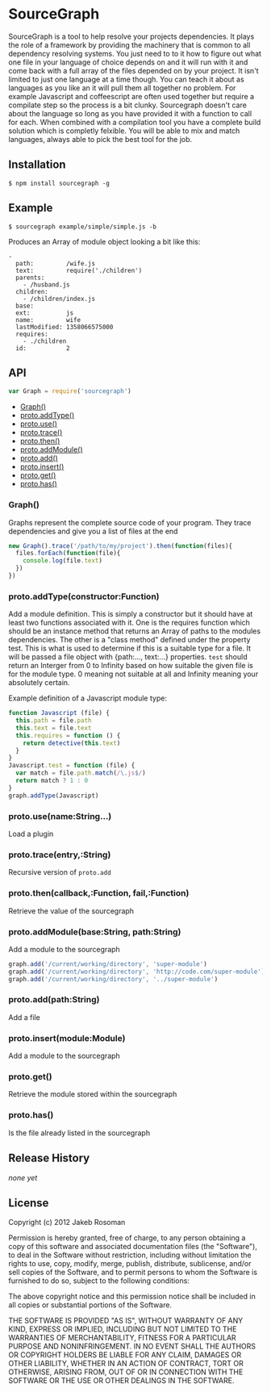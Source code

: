 
# SourceGraph

SourceGraph is a tool to help resolve your projects dependencies. It plays the role of a framework by providing the machinery that is common to all dependency resolving systems. You just need to to it how to figure out what one file in your language of choice depends on and it will run with it and come back with a full array of the files depended on by your project. It isn't limited to just one language at a time though. You can teach it about as languages as you like an it will pull them all together no problem. For example Javascript and coffeescript are often used together but require a compilate step so the process is a bit clunky. Sourcegraph doesn't care about the language so long as you have provided it with a function to call for each. When combined with a compilation tool you have a complete build solution which is completly felxible. You will be able to mix and match languages, always able to pick the best tool for the job.

## Installation

    $ npm install sourcegraph -g

## Example

    $ sourcegraph example/simple/simple.js -b

Produces an Array of module object looking a bit like this:

    - 
      path:         /wife.js
      text:         require('./children')
      parents: 
        - /husband.js
      children: 
        - /children/index.js
      base:         
      ext:          js
      name:         wife
      lastModified: 1358066575000
      requires: 
        - ./children
      id:           2

## API

```javascript
var Graph = require('sourcegraph')
```
  - [Graph()](#graph)
  - [proto.addType()](#protoaddtypeconstructorfunction)
  - [proto.use()](#protousenamestring)
  - [proto.trace()](#prototraceentrystring)
  - [proto.then()](#protothencallbackfunctionfailfunction)
  - [proto.addModule()](#protoaddmodulebasestringpathstring)
  - [proto.add()](#protoaddpathstring)
  - [proto.insert()](#protoinsertmodulemodule)
  - [proto.get()](#protoget)
  - [proto.has()](#protohas)

### Graph()

  Graphs represent the complete source code of your program.
  They trace dependencies and give you a list of files at the end
  
```js
new Graph().trace('/path/to/my/project').then(function(files){
  files.forEach(function(file){
    console.log(file.text)
  })
})
```

### proto.addType(constructor:Function)

  Add a module definition. 
  This is simply a constructor but it should have at least two functions associated with it. One is the requires function which should be an instance method that returns an Array of paths to the modules dependencies. The other is a "class method" defined under the property test. This is what is used to determine if this is a suitable type for a file. It will be passed a file object with {path:..., text:...} properties. `test` should return an Interger from 0 to Infinity based on how suitable the given file is for the module type. 0 meaning not suitable at all and Infinity meaning your absolutely certain.
  
  Example definition of a Javascript module type:
  
```js
function Javascript (file) {
  this.path = file.path     
  this.text = file.text
  this.requires = function () {
    return detective(this.text)
  }
}
Javascript.test = function (file) {
  var match = file.path.match(/\.js$/)
  return match ? 1 : 0
}
graph.addType(Javascript)
```

### proto.use(name:String...)

  Load a plugin

### proto.trace(entry,:String)

  Recursive version of `proto.add`

### proto.then(callback,:Function, fail,:Function)

  Retrieve the value of the sourcegraph

### proto.addModule(base:String, path:String)

  Add a module to the sourcegraph
  
```js
graph.add('/current/working/directory', 'super-module')
graph.add('/current/working/directory', 'http://code.com/super-module')
graph.add('/current/working/directory', '../super-module')
```

### proto.add(path:String)

  Add a file

### proto.insert(module:Module)

  Add a module to the sourcegraph

### proto.get()

  Retrieve the module stored within the sourcegraph

### proto.has()

  Is the file already listed in the sourcegraph

## Release History

_none yet_

## License
Copyright (c) 2012 Jakeb Rosoman

Permission is hereby granted, free of charge, to any person
obtaining a copy of this software and associated documentation
files (the "Software"), to deal in the Software without
restriction, including without limitation the rights to use,
copy, modify, merge, publish, distribute, sublicense, and/or sell
copies of the Software, and to permit persons to whom the
Software is furnished to do so, subject to the following
conditions:

The above copyright notice and this permission notice shall be
included in all copies or substantial portions of the Software.

THE SOFTWARE IS PROVIDED "AS IS", WITHOUT WARRANTY OF ANY KIND,
EXPRESS OR IMPLIED, INCLUDING BUT NOT LIMITED TO THE WARRANTIES
OF MERCHANTABILITY, FITNESS FOR A PARTICULAR PURPOSE AND
NONINFRINGEMENT. IN NO EVENT SHALL THE AUTHORS OR COPYRIGHT
HOLDERS BE LIABLE FOR ANY CLAIM, DAMAGES OR OTHER LIABILITY,
WHETHER IN AN ACTION OF CONTRACT, TORT OR OTHERWISE, ARISING
FROM, OUT OF OR IN CONNECTION WITH THE SOFTWARE OR THE USE OR
OTHER DEALINGS IN THE SOFTWARE.
